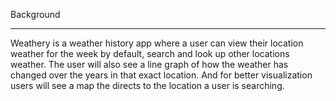 Background 
_________

Weathery is a weather history app where a user can view their location weather for the week by default, search and look up other locations weather. The user will also see a line graph of how the weather has changed over the years in that exact location. And for better visualization users will see a map the directs to the location a user is searching. 



